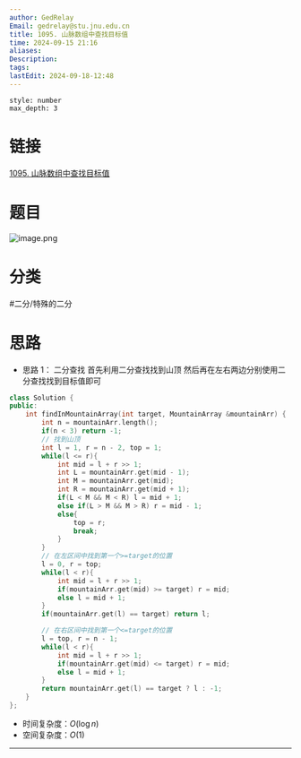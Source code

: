 ```yaml
---
author: GedRelay
Email: gedrelay@stu.jnu.edu.cn
title: 1095. 山脉数组中查找目标值
time: 2024-09-15 21:16
aliases: 
Description: 
tags: 
lastEdit: 2024-09-18-12:48
---
```


```toc
style: number
max_depth: 3
```

# 链接
[1095. 山脉数组中查找目标值](https://leetcode.cn/problems/find-in-mountain-array/) 

# 题目
![image.png](https://ged-pic-bed.oss-cn-guangzhou.aliyuncs.com/img/202409152116715.png)


# 分类
#二分/特殊的二分 

# 思路
- 思路 1：
二分查找
首先利用二分查找找到山顶
然后再在左右两边分别使用二分查找找到目标值即可


```cpp
class Solution {
public:
    int findInMountainArray(int target, MountainArray &mountainArr) {
        int n = mountainArr.length();
        if(n < 3) return -1;
        // 找到山顶
        int l = 1, r = n - 2, top = 1;
        while(l <= r){
            int mid = l + r >> 1;
            int L = mountainArr.get(mid - 1);
            int M = mountainArr.get(mid);
            int R = mountainArr.get(mid + 1);
            if(L < M && M < R) l = mid + 1;
            else if(L > M && M > R) r = mid - 1;
            else{
                top = r;
                break;
            }
        }
        // 在左区间中找到第一个>=target的位置
        l = 0, r = top;
        while(l < r){
            int mid = l + r >> 1;
            if(mountainArr.get(mid) >= target) r = mid;
            else l = mid + 1;
        }
        if(mountainArr.get(l) == target) return l;

        // 在右区间中找到第一个<=target的位置
        l = top, r = n - 1;
        while(l < r){
            int mid = l + r >> 1;
            if(mountainArr.get(mid) <= target) r = mid;
            else l = mid + 1;
        }
        return mountainArr.get(l) == target ? l : -1;
    }
};
```


- 时间复杂度：${O\left( \log n \right)  }$ 
- 空间复杂度：${O\left( 1 \right)  }$ 


---

